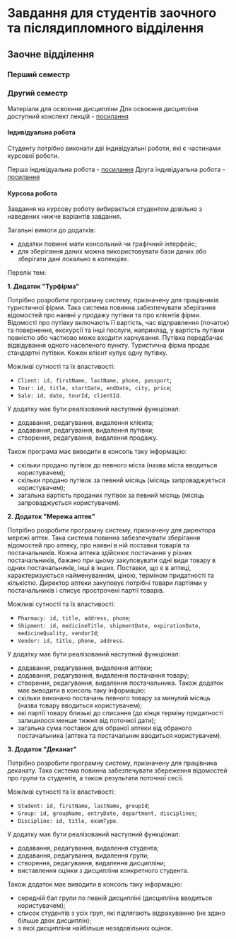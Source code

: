 # Завдання для студентів заочного та післядипломного відділення

## Заочне відділення

### Перший семестр

### Другий семестр

Матеріали для освоєння дисципліни
Для освоєння дисципліни доступний конспект лекцій - [посилання]()

#### Індивідуальна робота

Студенту потрібно виконати дві індивідуальні роботи, які є частинами курсової роботи.

Перша індивідуальна робота - [посилання]()
Друга індивідуальна робота - [посилання]()

#### Курсова робота

Завдання на курсову роботу вибирається студентом довільно з наведених нижче варіантів завдання.

Загальні вимоги до додатків:
- додатки повинні мати консольний чи графічний інтерфейс;
- для зберігання даних можна використовувати бази даних або зберігати дані локально в колекціях.

Перелік тем:

**1. Додаток "Турфірма"**

Потрібно розробити програмну систему, призначену для працівників туристичної фірми. Така система повинна забезпечувати зберігання відомостей про наявні у продажу путівки та про клієнтів фірми. Відомості про путівку включають її вартість, час відправлення (початок) та повернення, екскурсії та інші послуги, наприклад, у вартість путівки повністю або частково може входити харчування. Путівка передбачає відвідування одного населеного пункту. Туристична фірма продає стандартні путівки. Кожен клієнт купує одну путівку.

Можливі сутності та їх властивості:

- `Client: id, firstName, lastName, phone, passport`;
- `Tour: id, title, startDate, endDate, city, price`;
- `Sale: id, date, tourId, clientId`.

У додатку має бути реалізований наступний функціонал:
- додавання, редагування, видалення клієнта;
- додавання, редагування, видалення путівки;
- створення, редагування, видалення продажу.

Також програма має виводити в консоль таку інформацію:
- скільки продано путівок до певного міста (назва міста вводиться користувачем);
- скільки продано путівок за певний місяць (місяць запроваджується користувачем);
- загальна вартість проданих путівок за певний місяць (місяць запроваджується користувачем).

**2. Додаток "Мережа аптек"**

Потрібно розробити програмну систему, призначену для директора мережі аптек. Така система повинна забезпечувати зберігання відомостей про аптеку, про наявні в ній поставки товарів та постачальників. Кожна аптека здійснює постачання у різних постачальників, бажано при цьому закуповувати одні види товару в одних постачальників, інші в інших.
Поставки, що є в аптеці, характеризуються найменуванням, ціною, терміном придатності та кількістю. Директор аптеки закуповує потрібні товари партіями у постачальників і списує прострочені партії товарів.

Можливі сутності та їх властивості:

- `Pharmacy: id, title, address, phone`;
- `Shipment: id, medicineTitle, shipmentDate, expirationDate, medicineQuality, vendorId`;
- `Vendor: id, title, phone, address`.

У додатку має бути реалізований наступний функціонал:
- додавання, редагування, видалення аптеки;
- додавання, редагування, видалення постачання товару;
- створення, редагування, видалення постачальника.
Також додаток має виводити в консоль таку інформацію:
- скільки виконано постачань певного товару за минулий місяць (назва товару вводиться користувачем);
- які партії товару близькі до списання (до кінця терміну придатності залишилося менше тижня від поточної дати);
- загальна сума поставок для обраної аптеки від обраного постачальника (аптека та постачальник вводиться користувачем).

**3. Додаток "Деканат"**

Потрібно розробити програмну систему, призначену для працівника деканату. Така система повинна забезпечувати збереження відомостей про групи та студентів, а також результати поточної сесії.

Можливі сутності та їх властивості:

- `Student: id, firstName, lastName, groupId`;
- `Group: id, groupName, entryDate, department, disciplines`;
- `Discipline: id, title, examType`.

У додатку має бути реалізований наступний функціонал:
- додавання, редагування, видалення студента;
- додавання, редагування, видалення групи;
- створення, редагування, видалення дисципліни;
- виставлення оцінки з дисципліни конкретного студента.

Також додаток має виводити в консоль таку інформацію:
- середній бал групи по певній дисципліні (дисципліна вводиться користувачем);
- список студентів з усіх груп, які підлягають відрахуванню (не здано більше двох дисциплін);
- з якої дисципліни найбільше незадовільних оцінок.
